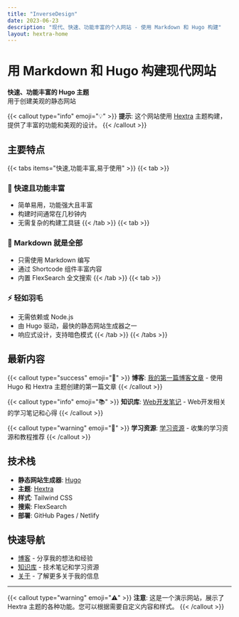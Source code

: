 ```yaml
---
title: "InverseDesign"
date: 2023-06-23
description: "现代、快速、功能丰富的个人网站 - 使用 Markdown 和 Hugo 构建"
layout: hextra-home
---
```


# 用 Markdown 和 Hugo 构建现代网站

**快速、功能丰富的 Hugo 主题**  
用于创建美观的静态网站

{{< callout type="info" emoji="💡" >}}
**提示**: 这个网站使用 [Hextra](https://themes.gohugo.io/themes/hextra/) 主题构建，提供了丰富的功能和美观的设计。
{{< /callout >}}

## 主要特点

{{< tabs items="快速,功能丰富,易于使用" >}}
{{< tab >}}
### 🚀 快速且功能丰富
- 简单易用，功能强大且丰富
- 构建时间通常在几秒钟内
- 无需复杂的构建工具链
{{< /tab >}}
{{< tab >}}
### 📝 Markdown 就是全部
- 只需使用 Markdown 编写
- 通过 Shortcode 组件丰富内容
- 内置 FlexSearch 全文搜索
{{< /tab >}}
{{< tab >}}
### ⚡ 轻如羽毛
- 无需依赖或 Node.js
- 由 Hugo 驱动，最快的静态网站生成器之一
- 响应式设计，支持暗色模式
{{< /tab >}}
{{< /tabs >}}

## 最新内容

{{< callout type="success" emoji="📝" >}}
**博客**: [我的第一篇博客文章](/blog/first-post/) - 使用 Hugo 和 Hextra 主题创建的第一篇文章
{{< /callout >}}

{{< callout type="info" emoji="📚" >}}
**知识库**: [Web开发笔记](/docs/tech/web-development/) - Web开发相关的学习笔记和心得
{{< /callout >}}

{{< callout type="warning" emoji="📖" >}}
**学习资源**: [学习资源](/docs/learning/) - 收集的学习资源和教程推荐
{{< /callout >}}

## 技术栈

- **静态网站生成器**: [Hugo](https://gohugo.io/)
- **主题**: [Hextra](https://themes.gohugo.io/themes/hextra/)
- **样式**: Tailwind CSS
- **搜索**: FlexSearch
- **部署**: GitHub Pages / Netlify

## 快速导航

- [博客](/blog/) - 分享我的想法和经验
- [知识库](/docs/) - 技术笔记和学习资源
- [关于](/about/) - 了解更多关于我的信息

---

{{< callout type="warning" emoji="⚠️" >}}
**注意**: 这是一个演示网站，展示了 Hextra 主题的各种功能。您可以根据需要自定义内容和样式。
{{< /callout >}}
